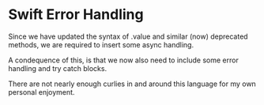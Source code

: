 # Swift Error Handling

Since we have updated the syntax of .value and similar (now) deprecated methods, we are required to insert some async handling.

A condequence of this, is that we now also need to include some error handling and try catch blocks. 

There are not nearly enough curlies in and around this language for my own personal enjoyment.


